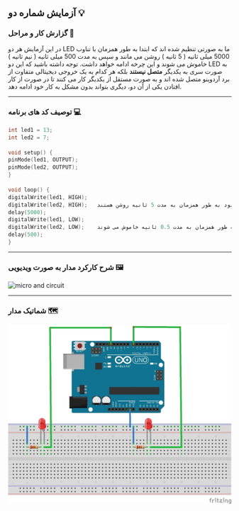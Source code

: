 ## آزمایش شماره دو 💡

### گزارش کار و مراحل 📝

در این آزمایش هر دو LED ما به صورتی تنظیم شده اند که ابتدا به طور همزمان با تناوب 5000 میلی ثانیه ( 5 ثانیه ) روشن می مانند و سپس به مدت 500 میلی ثانیه ( نیم ثانیه ) خاموش می شوند و این چرخه ادامه خواهد داشت. توجه داشته باشید که این دو LED به صورت سری به یکدیگر <b>متصل نیستند</b> بلکه هر کدام به یک خروجی دیجیتالی متفاوت از برد آردوینو متصل شده اند و به صورت مستقل از یکدیگر کار می کنند تا در صورت از کار افتادن یکی از آن دو، دیگری بتواند بدون مشکل به کار خود ادامه دهد.

---

### توصیف کد های برنامه 💻

```cpp
int led1 = 13;
int led2 = 7;

void setup() {
pinMode(led1, OUTPUT);
pinMode(led2, OUTPUT);
}

void loop() {
digitalWrite(led1, HIGH);   
digitalWrite(led2, HIGH);   هر دو دیود به طور همزمان به مدت 5 ثانیه روشن هستند
delay(5000);
digitalWrite(led1, LOW);
digitalWrite(led2, LOW);    هر دو دیود به طور همزمان به مدت 0.5 ثانیه خاموش می شوند
delay(500);
}
```

---

### شرح کارکرد مدار به صورت ویدیویی 🖼️

![micro and circuit](/media/microprocessor_3.gif)

---

### شماتیک مدار 🗺️

![schematic](/media/schematic_1.jpg)
